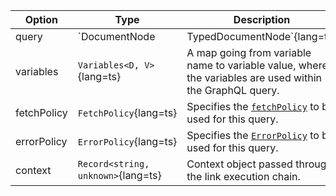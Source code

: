 | Option | Type | Description |
| ------ | ---- | ----------- |
| query | `DocumentNode | TypedDocumentNode`{lang=ts} | A GraphQL document that consists of a single query to be sent down to the server. |
| variables | `Variables<D, V>`{lang=ts} | A map going from variable name to variable value, where the variables are used within the GraphQL query. |
| fetchPolicy | `FetchPolicy`{lang=ts} | Specifies the [`fetchPolicy`](/api/core/interfaces/query/#fetchpolicy) to be used for this query. |
| errorPolicy | `ErrorPolicy`{lang=ts} | Specifies the [`ErrorPolicy`](/api/core/interfaces/element/#errorpolicy) to be used for this query. |
| context | `Record<string, unknown>`{lang=ts} | Context object passed through the link execution chain. |
